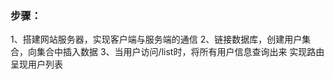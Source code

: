 ### 步骤：
1、搭建网站服务器，实现客户端与服务端的通信
2、链接数据库，创建用户集合，向集合中插入数据
3、当用户访问/list时，将所有用户信息查询出来
    实现路由
    呈现用户列表